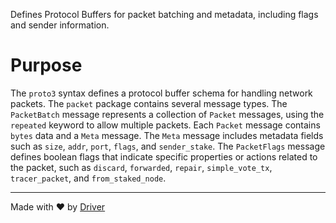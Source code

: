 <!--------------------------------------------------------------------------------->
<!-- IMPORTANT: This file is auto-generated by Driver (https://driver.ai). -------->
<!-- Manual edits may be overwritten on future commits. --------------------------->
<!--------------------------------------------------------------------------------->

Defines Protocol Buffers for packet batching and metadata, including flags and sender information.

# Purpose
The `proto3` syntax defines a protocol buffer schema for handling network packets. The `packet` package contains several message types. The `PacketBatch` message represents a collection of `Packet` messages, using the `repeated` keyword to allow multiple packets. Each `Packet` message contains `bytes` data and a `Meta` message. The `Meta` message includes metadata fields such as `size`, `addr`, `port`, `flags`, and `sender_stake`. The `PacketFlags` message defines boolean flags that indicate specific properties or actions related to the packet, such as `discard`, `forwarded`, `repair`, `simple_vote_tx`, `tracer_packet`, and `from_staked_node`.

---
Made with ❤️ by [Driver](https://www.driver.ai/)